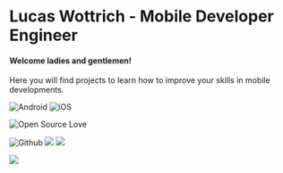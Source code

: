 # Lucas Wottrich - Mobile Developer Engineer
#### Welcome ladies and gentlemen! 

Here you will find projects to learn how to improve your skills in mobile developments.

![Android](https://img.shields.io/badge/Android-green.svg?logo=Android&logoColor=white)
![iOS](https://img.shields.io/badge/iOS-blue.svg?logo=Apple&logoColor=white)

![Open Source Love](https://badges.frapsoft.com/os/v2/open-source.svg?v=103)

![Github](https://img.shields.io/badge/-Github-black?style=flat&logo=Github&logoColor=white)
[![](https://img.shields.io/badge/-LinkedIn-blue?style=flat&logo=Linkedin&logoColor=white)](https://www.linkedin.com/in/lucas-c-wottrich/)
[![](https://img.shields.io/badge/-Gmail-red?style=flat&logo=Gmail&logoColor=white)](mailto:wottrich78@gmail.com)

![](https://github-readme-stats.vercel.app/api?username=wottrich&show_icons=true&hide=contribs&theme=dark)
